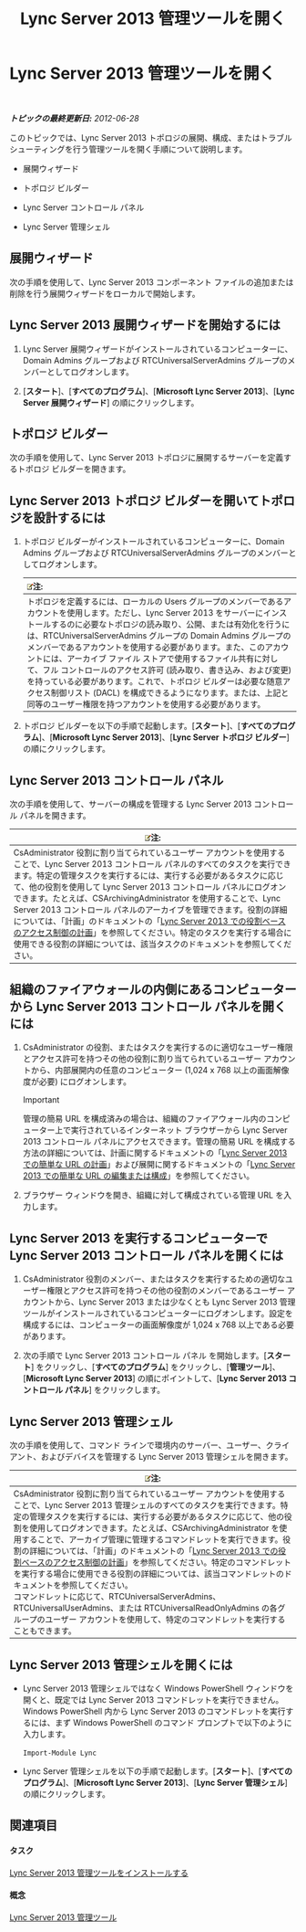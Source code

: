 ﻿---
title: Lync Server 2013 管理ツールを開く
TOCTitle: Lync Server 2013 管理ツールを開く
ms:assetid: 8c58de94-9e0a-4368-9e14-9afcaa1142d0
ms:mtpsurl: https://technet.microsoft.com/ja-jp/library/Gg195741(v=OCS.15)
ms:contentKeyID: 48272780
ms.date: 05/19/2016
mtps_version: v=OCS.15
ms.translationtype: HT
---

# Lync Server 2013 管理ツールを開く

 

_**トピックの最終更新日:** 2012-06-28_

このトピックでは、Lync Server 2013 トポロジの展開、構成、またはトラブルシューティングを行う管理ツールを開く手順について説明します。

  - 展開ウィザード

  - トポロジ ビルダー

  - Lync Server コントロール パネル

  - Lync Server 管理シェル

## 展開ウィザード

次の手順を使用して、Lync Server 2013 コンポーネント ファイルの追加または削除を行う展開ウィザードをローカルで開始します。

## Lync Server 2013 展開ウィザードを開始するには

1.  Lync Server 展開ウィザードがインストールされているコンピューターに、Domain Admins グループおよび RTCUniversalServerAdmins グループのメンバーとしてログオンします。

2.  \[**スタート**\]、\[**すべてのプログラム**\]、\[**Microsoft Lync Server 2013**\]、\[**Lync Server 展開ウィザード**\] の順にクリックします。

## トポロジ ビルダー

次の手順を使用して、Lync Server 2013 トポロジに展開するサーバーを定義するトポロジ ビルダーを開きます。

## Lync Server 2013 トポロジ ビルダーを開いてトポロジを設計するには

1.  トポロジ ビルダーがインストールされているコンピューターに、Domain Admins グループおよび RTCUniversalServerAdmins グループのメンバーとしてログオンします。
    
    <table>
    <thead>
    <tr class="header">
    <th><img src="images/Gg412781.note(OCS.15).gif" title="note" alt="note" />注:</th>
    </tr>
    </thead>
    <tbody>
    <tr class="odd">
    <td>トポロジを定義するには、ローカルの Users グループのメンバーであるアカウントを使用します。ただし、Lync Server 2013 をサーバーにインストールするのに必要なトポロジの読み取り、公開、または有効化を行うには、RTCUniversalServerAdmins グループの Domain Admins グループのメンバーであるアカウントを使用する必要があります。また、このアカウントには、アーカイブ ファイル ストアで使用するファイル共有に対して、フル コントロールのアクセス許可 (読み取り、書き込み、および変更) を持っている必要があります。これで、トポロジ ビルダーは必要な随意アクセス制御リスト (DACL) を構成できるようになります。または、上記と同等のユーザー権限を持つアカウントを使用する必要があります。</td>
    </tr>
    </tbody>
    </table>


2.  トポロジ ビルダーを以下の手順で起動します。\[**スタート**\]、\[**すべてのプログラム**\]、\[**Microsoft Lync Server 2013**\]、\[**Lync Server トポロジ ビルダー**\] の順にクリックします。

## Lync Server 2013 コントロール パネル

次の手順を使用して、サーバーの構成を管理する Lync Server 2013 コントロール パネルを開きます。

<table>
<thead>
<tr class="header">
<th><img src="images/Gg412781.note(OCS.15).gif" title="note" alt="note" />注:</th>
</tr>
</thead>
<tbody>
<tr class="odd">
<td>CsAdministrator 役割に割り当てられているユーザー アカウントを使用することで、Lync Server 2013 コントロール パネルのすべてのタスクを実行できます。特定の管理タスクを実行するには、実行する必要があるタスクに応じて、他の役割を使用して Lync Server 2013 コントロール パネルにログオンできます。たとえば、CSArchivingAdministrator を使用することで、Lync Server 2013 コントロール パネルのアーカイブを管理できます。役割の詳細については、「計画」のドキュメントの「<a href="lync-server-2013-planning-for-role-based-access-control.md">Lync Server 2013 での役割ベースのアクセス制御の計画</a>」を参照してください。特定のタスクを実行する場合に使用できる役割の詳細については、該当タスクのドキュメントを参照してください。</td>
</tr>
</tbody>
</table>


## 組織のファイアウォールの内側にあるコンピューターから Lync Server 2013 コントロール パネルを開くには

1.  CsAdministrator の役割、またはタスクを実行するのに適切なユーザー権限とアクセス許可を持つその他の役割に割り当てられているユーザー アカウントから、内部展開内の任意のコンピューター (1,024 x 768 以上の画面解像度が必要) にログオンします。
    

    > [!IMPORTANT]
    > 管理の簡易 URL を構成済みの場合は、組織のファイアウォール内のコンピューター上で実行されているインターネット ブラウザーから Lync Server 2013 コントロール パネルにアクセスできます。管理の簡易 URL を構成する方法の詳細については、計画に関するドキュメントの「<A href="lync-server-2013-planning-for-simple-urls.md">Lync Server 2013 での簡単な URL の計画</A>」および展開に関するドキュメントの「<A href="lync-server-2013-edit-or-configure-simple-urls.md">Lync Server 2013 での簡単な URL の編集または構成</A>」を参照してください。



2.  ブラウザー ウィンドウを開き、組織に対して構成されている管理 URL を入力します。

## Lync Server 2013 を実行するコンピューターで Lync Server 2013 コントロール パネルを開くには

1.  CsAdministrator 役割のメンバー、またはタスクを実行するための適切なユーザー権限とアクセス許可を持つその他の役割のメンバーであるユーザー アカウントから、Lync Server 2013 または少なくとも Lync Server 2013 管理ツールがインストールされているコンピューターにログオンします。設定を構成するには、コンピューターの画面解像度が 1,024 x 768 以上である必要があります。

2.  次の手順で Lync Server 2013 コントロール パネル を開始します。\[**スタート**\] をクリックし、\[**すべてのプログラム**\] をクリックし、\[**管理ツール**\]、\[**Microsoft Lync Server 2013**\] の順にポイントして、\[**Lync Server 2013 コントロール パネル**\] をクリックします。

## Lync Server 2013 管理シェル

次の手順を使用して、コマンド ラインで環境内のサーバー、ユーザー、クライアント、およびデバイスを管理する Lync Server 2013 管理シェルを開きます。

<table>
<thead>
<tr class="header">
<th><img src="images/Gg412781.note(OCS.15).gif" title="note" alt="note" />注:</th>
</tr>
</thead>
<tbody>
<tr class="odd">
<td>CsAdministrator 役割に割り当てられているユーザー アカウントを使用することで、Lync Server 2013 管理シェルのすべてのタスクを実行できます。特定の管理タスクを実行するには、実行する必要があるタスクに応じて、他の役割を使用してログオンできます。たとえば、CSArchivingAdministrator を使用することで、アーカイブ管理に管理するコマンドレットを実行できます。役割の詳細については、「計画」のドキュメントの「<a href="lync-server-2013-planning-for-role-based-access-control.md">Lync Server 2013 での役割ベースのアクセス制御の計画</a>」を参照してください。特定のコマンドレットを実行する場合に使用できる役割の詳細については、該当コマンドレットのドキュメントを参照してください。<br />
コマンドレットに応じて、RTCUniversalServerAdmins、RTCUniversalUserAdmins、または RTCUniversalReadOnlyAdmins の各グループのユーザー アカウントを使用して、特定のコマンドレットを実行することもできます。</td>
</tr>
</tbody>
</table>


## Lync Server 2013 管理シェルを開くには

  - Lync Server 2013 管理シェルではなく Windows PowerShell ウィンドウを開くと、既定では Lync Server 2013 コマンドレットを実行できません。Windows PowerShell 内から Lync Server 2013 のコマンドレットを実行するには、まず Windows PowerShell のコマンド プロンプトで以下のように入力します。
    
    `Import-Module Lync`

  - Lync Server 管理シェルを以下の手順で起動します。\[**スタート**\]、\[**すべてのプログラム**\]、\[**Microsoft Lync Server 2013**\]、\[**Lync Server 管理シェル**\] の順にクリックします。

## 関連項目

#### タスク

[Lync Server 2013 管理ツールをインストールする](lync-server-2013-install-lync-server-administrative-tools.md)  

#### 概念

[Lync Server 2013 管理ツール](lync-server-2013-lync-server-administrative-tools.md)


